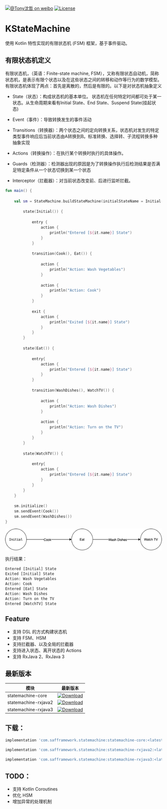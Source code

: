 [![@Tony沈哲 on weibo](https://img.shields.io/badge/weibo-%40Tony%E6%B2%88%E5%93%B2-blue.svg)](http://www.weibo.com/fengzhizi715)
[![License](https://img.shields.io/badge/license-Apache%202-lightgrey.svg)](https://www.apache.org/licenses/LICENSE-2.0.html)

# KStateMachine

使用 Kotlin 特性实现的有限状态机 (FSM) 框架，基于事件驱动。

## 有限状态机定义

有限状态机，（英语：Finite-state machine, FSM），又称有限状态自动机，简称状态机，是表示有限个状态以及在这些状态之间的转移和动作等行为的数学模型。有限状态机体现了两点：首先是离散的，然后是有限的。以下是对状态机抽象定义

* State（状态）：构成状态机的基本单位。 状态机在任何特定时间都可处于某一状态。从生命周期来看有Initial State、End State、Suspend State(挂起状态)

* Event（事件）：导致转换发生的事件活动

* Transitions（转换器）：两个状态之间的定向转换关系，状态机对发生的特定类型事件响应后当前状态由A转换到B。标准转换、选择转、子流程转换多种抽象实现

* Actions（转换操作）：在执行某个转换时执行的具体操作。

* Guards（检测器）：检测器出现的原因是为了转换操作执行后检测结果是否满足特定条件从一个状态切换到某一个状态

* Interceptor（拦截器）：对当前状态改变前、后进行监听拦截。

```kotlin
fun main() {

    val sm = StateMachine.buildStateMachine(initialStateName = Initial()) {

        state(Initial()) {

            entry {
                action {
                    println("Entered [${it.name}] State")
                }
            }

            transition(Cook(), Eat()) {

                action {
                    println("Action: Wash Vegetables")
                }

                action {
                    println("Action: Cook")
                }
            }

            exit {
                action {
                    println("Exited [${it.name}] State")
                }
            }
        }

        state(Eat()) {

            entry{
                action {
                    println("Entered [${it.name}] State")
                }
            }

            transition(WashDishes(), WatchTV()) {

                action {
                    println("Action: Wash Dishes")
                }

                action {
                    println("Action: Turn on the TV")
                }
            }
        }

        state(WatchTV()) {

            entry{
                action {
                    println("Entered [${it.name}] State")
                }
            }
        }
    }

    sm.initialize()
    sm.sendEvent(Cook())
    sm.sendEvent(WashDishes())
}
```

![](images/fsm.png)

执行结果：

```
Entered [Initial] State
Exited [Initial] State
Action: Wash Vegetables
Action: Cook
Entered [Eat] State
Action: Wash Dishes
Action: Turn on the TV
Entered [WatchTV] State
```

## Feature

* 支持 DSL 的方式构建状态机
* 支持 FSM、HSM
* 支持拦截器、以及全局的拦截器
* 支持进入状态、离开状态的 Actions
* 支持 RxJava 2、RxJava 3

## 最新版本

模块|最新版本
---|:-------------:
statemachine-core|[ ![Download](https://api.bintray.com/packages/fengzhizi715/maven/statemachine-core/images/download.svg) ](https://bintray.com/fengzhizi715/maven/statemachine-core/_latestVersion)
statemachine-rxjava2|[ ![Download](https://api.bintray.com/packages/fengzhizi715/maven/statemachine-rxjava2/images/download.svg) ](https://bintray.com/fengzhizi715/maven/statemachine-rxjava2/_latestVersion)
statemachine-rxjava3|[ ![Download](https://api.bintray.com/packages/fengzhizi715/maven/statemachine-rxjava3/images/download.svg) ](https://bintray.com/fengzhizi715/maven/statemachine-rxjava3/_latestVersion)

## 下载：

```groovy
implementation 'com.safframework.statemachine:statemachine-core:<latest-version>'
```

```groovy
implementation 'com.safframework.statemachine:statemachine-rxjava2:<latest-version>'
```

```groovy
implementation 'com.safframework.statemachine:statemachine-rxjava3:<latest-version>'
```

## TODO：

* 支持 Kotlin Coroutines
* 优化 HSM
* 增加异常的处理机制



